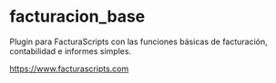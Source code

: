 # facturacion_base
Plugin para FacturaScripts con las funciones básicas de facturación, contabilidad e informes simples.

https://www.facturascripts.com